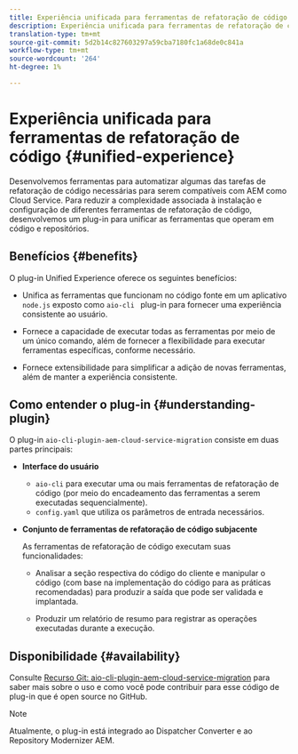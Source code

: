 ```yaml
---
title: Experiência unificada para ferramentas de refatoração de código
description: Experiência unificada para ferramentas de refatoração de código
translation-type: tm+mt
source-git-commit: 5d2b14c827603297a59cba7180fc1a68de0c841a
workflow-type: tm+mt
source-wordcount: '264'
ht-degree: 1%

---
```



# Experiência unificada para ferramentas de refatoração de código {#unified-experience}

Desenvolvemos ferramentas para automatizar algumas das tarefas de refatoração de código necessárias para serem compatíveis com AEM como Cloud Service. Para reduzir a complexidade associada à instalação e configuração de diferentes ferramentas de refatoração de código, desenvolvemos um plug-in para unificar as ferramentas que operam em código e repositórios.

## Benefícios {#benefits}

O plug-in Unified Experience oferece os seguintes benefícios:

* Unifica as ferramentas que funcionam no código fonte em um aplicativo `node.js` exposto como `aio-cli ` plug-in para fornecer uma experiência consistente ao usuário.

* Fornece a capacidade de executar todas as ferramentas por meio de um único comando, além de fornecer a flexibilidade para executar ferramentas específicas, conforme necessário.

* Fornece extensibilidade para simplificar a adição de novas ferramentas, além de manter a experiência consistente.

## Como entender o plug-in {#understanding-plugin}

O plug-in `aio-cli-plugin-aem-cloud-service-migration` consiste em duas partes principais:

* **Interface do usuário**

   * `aio-cli` para executar uma ou mais ferramentas de refatoração de código (por meio do encadeamento das ferramentas a serem executadas sequencialmente).
   * `config.yaml` que utiliza os parâmetros de entrada necessários.

* **Conjunto de ferramentas de refatoração de código subjacente**

   As ferramentas de refatoração de código executam suas funcionalidades:

   * Analisar a seção respectiva do código do cliente e manipular o código (com base na implementação do código para as práticas recomendadas) para produzir a saída que pode ser validada e implantada.

   * Produzir um relatório de resumo para registrar as operações executadas durante a execução.

## Disponibilidade {#availability}

Consulte [Recurso Git: aio-cli-plugin-aem-cloud-service-migration](https://github.com/adobe/aio-cli-plugin-aem-cloud-service-migration) para saber mais sobre o uso e como você pode contribuir para esse código de plug-in que é open source no GitHub.

>[!NOTE]
>Atualmente, o plug-in está integrado ao Dispatcher Converter e ao Repository Modernizer AEM.

